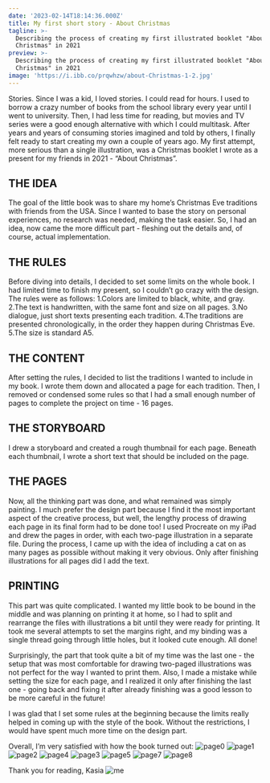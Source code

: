 ```yaml
---
date: '2023-02-14T18:14:36.000Z'
title: My first short story - About Christmas
tagline: >-
  Describing the process of creating my first illustrated booklet "About
  Christmas" in 2021
preview: >-
  Describing the process of creating my first illustrated booklet "About
  Christmas" in 2021
image: 'https://i.ibb.co/prqwhzw/about-Christmas-1-2.jpg'
---
```

Stories. Since I was a kid, I loved stories. I could read for hours. I used to borrow a crazy number of books from the school library every year until I went to university. Then, I had less time for reading, but movies and TV series were a good enough alternative with which I could multitask. After years and years of consuming stories imagined and told by others, I finally felt ready to start creating my own a couple of years ago. My first attempt, more serious than a single illustration, was a Christmas booklet I wrote as a present for my friends in 2021 - “About Christmas”.

## THE IDEA ##
The goal of the little book was to share my home’s Christmas Eve traditions with friends from the USA. Since I wanted to base the story on personal experiences, no research was needed, making the task easier. So, I had an idea, now came the more difficult part - fleshing out the details and, of course, actual implementation.

## THE RULES ##
Before diving into details, I decided to set some limits on the whole book. I had limited time to finish my present, so I couldn’t go crazy with the design. The rules were as follows: 
1.Colors are limited to black, white, and gray. 
2.The text is handwritten, with the same font and size on all pages. 
3.No dialogue, just short texts presenting each tradition. 
4.The traditions are presented chronologically, in the order they happen during Christmas Eve. 
5.The size is standard A5.

## THE CONTENT ##
After setting the rules, I decided to list the traditions I wanted to include in my book. I wrote them down and allocated a page for each tradition. Then, I removed or condensed some rules so that I had a small enough number of pages to complete the project on time - 16 pages.

## THE STORYBOARD ## 
I drew a storyboard and created a rough thumbnail for each page. Beneath each thumbnail, I wrote a short text that should be included on the page.

## THE PAGES ## 
Now, all the thinking part was done, and what remained was simply painting. I much prefer the design part because I find it the most important aspect of the creative process, but well, the lengthy process of drawing each page in its final form had to be done too! I used Procreate on my iPad and drew the pages in order, with each two-page illustration in a separate file. During the process, I came up with the idea of including a cat on as many pages as possible without making it very obvious. Only after finishing illustrations for all pages did I add the text.

## PRINTING ## 
This part was quite complicated. I wanted my little book to be bound in the middle and was planning on printing it at home, so I had to split and rearrange the files with illustrations a bit until they were ready for printing. It took me several attempts to set the margins right, and my binding was a single thread going through little holes, but it looked cute enough. All done!

Surprisingly, the part that took quite a bit of my time was the last one - the setup that was most comfortable for drawing two-paged illustrations was not perfect for the way I wanted to print them. Also, I made a mistake while setting the size for each page, and I realized it only after finishing the last one - going back and fixing it after already finishing was a good lesson to be more careful in the future!

I was glad that I set some rules at the beginning because the limits really helped in coming up with the style of the book. Without the restrictions, I would have spent much more time on the design part.

Overall, I’m very satisfied with how the book turned out:
![page0](https://i.ibb.co/prqwhzw/about-Christmas-1-2.jpg "page 0")
![page1](https://i.ibb.co/vjvG3yH/about-Christmas-1-3.jpg "page 1")
![page2](https://i.ibb.co/hfYL72F/about-Christmas-1.jpg "page 2")
![page4](https://i.ibb.co/tmwGqZP/about-Christmas-1-1.jpg "page 4")
![page3](https://i.ibb.co/1rRXLBR/about-Christmas-2-2.jpg "page 3")
![page5](https://i.ibb.co/RSwkSCd/about-Christmas-2-1.jpg "page 5")
![page7](https://i.ibb.co/K6S75SS/about-Christmas-2.jpg "page 7")
![page8](https://i.ibb.co/0BkhgPR/about-Christmas-3.jpg "page 8")

Thank you for reading, 
Kasia
![me](https://i.ibb.co/BcPp7nf/received-1656259261464739-2-1.jpg "me")
